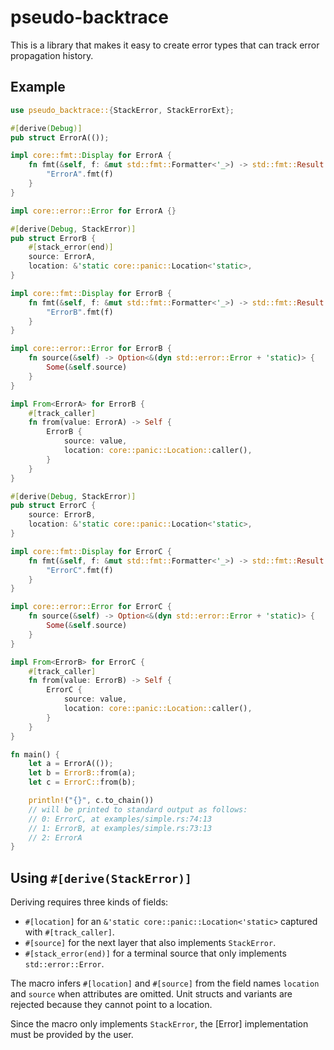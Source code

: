 # pseudo-backtrace

This is a library that makes it easy to create error types that can track error propagation history.

## Example

```rust
use pseudo_backtrace::{StackError, StackErrorExt};

#[derive(Debug)]
pub struct ErrorA(());

impl core::fmt::Display for ErrorA {
    fn fmt(&self, f: &mut std::fmt::Formatter<'_>) -> std::fmt::Result {
        "ErrorA".fmt(f)
    }
}

impl core::error::Error for ErrorA {}

#[derive(Debug, StackError)]
pub struct ErrorB {
    #[stack_error(end)]
    source: ErrorA,
    location: &'static core::panic::Location<'static>,
}

impl core::fmt::Display for ErrorB {
    fn fmt(&self, f: &mut std::fmt::Formatter<'_>) -> std::fmt::Result {
        "ErrorB".fmt(f)
    }
}

impl core::error::Error for ErrorB {
    fn source(&self) -> Option<&(dyn std::error::Error + 'static)> {
        Some(&self.source)
    }
}

impl From<ErrorA> for ErrorB {
    #[track_caller]
    fn from(value: ErrorA) -> Self {
        ErrorB {
            source: value,
            location: core::panic::Location::caller(),
        }
    }
}

#[derive(Debug, StackError)]
pub struct ErrorC {
    source: ErrorB,
    location: &'static core::panic::Location<'static>,
}

impl core::fmt::Display for ErrorC {
    fn fmt(&self, f: &mut std::fmt::Formatter<'_>) -> std::fmt::Result {
        "ErrorC".fmt(f)
    }
}

impl core::error::Error for ErrorC {
    fn source(&self) -> Option<&(dyn std::error::Error + 'static)> {
        Some(&self.source)
    }
}

impl From<ErrorB> for ErrorC {
    #[track_caller]
    fn from(value: ErrorB) -> Self {
        ErrorC {
            source: value,
            location: core::panic::Location::caller(),
        }
    }
}

fn main() {
    let a = ErrorA(());
    let b = ErrorB::from(a);
    let c = ErrorC::from(b);

    println!("{}", c.to_chain())
    // will be printed to standard output as follows:
    // 0: ErrorC, at examples/simple.rs:74:13
    // 1: ErrorB, at examples/simple.rs:73:13
    // 2: ErrorA
}
```

## Using `#[derive(StackError)]`
Deriving requires three kinds of fields:

- `#[location]` for an `&'static core::panic::Location<'static>` captured with `#[track_caller]`.
- `#[source]` for the next layer that also implements `StackError`.
- `#[stack_error(end)]` for a terminal source that only implements `std::error::Error`.

The macro infers `#[location]` and `#[source]` from the field names `location` and `source` when attributes are omitted. Unit structs and variants are rejected because they cannot point to a location.

Since the macro only implements `StackError`, the [Error] implementation must be provided by the user.
